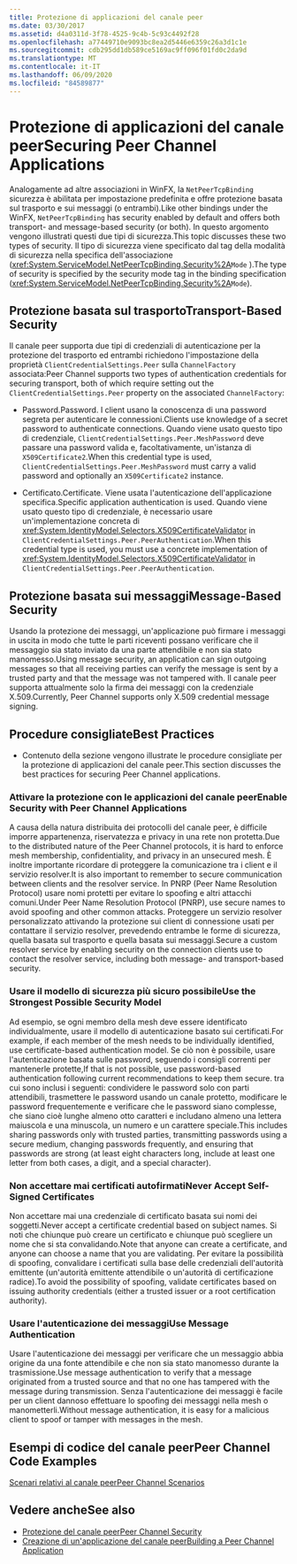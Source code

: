 ```yaml
---
title: Protezione di applicazioni del canale peer
ms.date: 03/30/2017
ms.assetid: d4a0311d-3f78-4525-9c4b-5c93c4492f28
ms.openlocfilehash: a77449710e9093bc8ea2d5446e6359c26a3d1c1e
ms.sourcegitcommit: cdb295dd1db589ce5169ac9ff096f01fd0c2da9d
ms.translationtype: MT
ms.contentlocale: it-IT
ms.lasthandoff: 06/09/2020
ms.locfileid: "84589877"
---
```

# <a name="securing-peer-channel-applications"></a><span data-ttu-id="fa95e-102">Protezione di applicazioni del canale peer</span><span class="sxs-lookup"><span data-stu-id="fa95e-102">Securing Peer Channel Applications</span></span>
<span data-ttu-id="fa95e-103">Analogamente ad altre associazioni in WinFX, la `NetPeerTcpBinding` sicurezza è abilitata per impostazione predefinita e offre protezione basata sul trasporto e sui messaggi (o entrambi).</span><span class="sxs-lookup"><span data-stu-id="fa95e-103">Like other bindings under the WinFX, `NetPeerTcpBinding` has security enabled by default and offers both transport- and message-based security (or both).</span></span> <span data-ttu-id="fa95e-104">In questo argomento vengono illustrati questi due tipi di sicurezza.</span><span class="sxs-lookup"><span data-stu-id="fa95e-104">This topic discusses these two types of security.</span></span> <span data-ttu-id="fa95e-105">Il tipo di sicurezza viene specificato dal tag della modalità di sicurezza nella specifica dell'associazione (<xref:System.ServiceModel.NetPeerTcpBinding.Security%2A>`Mode` ).</span><span class="sxs-lookup"><span data-stu-id="fa95e-105">The type of security is specified by the security mode tag in the binding specification (<xref:System.ServiceModel.NetPeerTcpBinding.Security%2A>`Mode`).</span></span>  
  
## <a name="transport-based-security"></a><span data-ttu-id="fa95e-106">Protezione basata sul trasporto</span><span class="sxs-lookup"><span data-stu-id="fa95e-106">Transport-Based Security</span></span>  
 <span data-ttu-id="fa95e-107">Il canale peer supporta due tipi di credenziali di autenticazione per la protezione del trasporto ed entrambi richiedono l'impostazione della proprietà `ClientCredentialSettings.Peer` sulla `ChannelFactory` associata:</span><span class="sxs-lookup"><span data-stu-id="fa95e-107">Peer Channel supports two types of authentication credentials for securing transport, both of which require setting out the `ClientCredentialSettings.Peer` property on the associated `ChannelFactory`:</span></span>  
  
- <span data-ttu-id="fa95e-108">Password.</span><span class="sxs-lookup"><span data-stu-id="fa95e-108">Password.</span></span> <span data-ttu-id="fa95e-109">I client usano la conoscenza di una password segreta per autenticare le connessioni.</span><span class="sxs-lookup"><span data-stu-id="fa95e-109">Clients use knowledge of a secret password to authenticate connections.</span></span> <span data-ttu-id="fa95e-110">Quando viene usato questo tipo di credenziale, `ClientCredentialSettings.Peer.MeshPassword` deve passare una password valida e, facoltativamente, un'istanza di `X509Certificate2`.</span><span class="sxs-lookup"><span data-stu-id="fa95e-110">When this credential type is used, `ClientCredentialSettings.Peer.MeshPassword` must carry a valid password and optionally an `X509Certificate2` instance.</span></span>  
  
- <span data-ttu-id="fa95e-111">Certificato.</span><span class="sxs-lookup"><span data-stu-id="fa95e-111">Certificate.</span></span> <span data-ttu-id="fa95e-112">Viene usata l'autenticazione dell'applicazione specifica.</span><span class="sxs-lookup"><span data-stu-id="fa95e-112">Specific application authentication is used.</span></span> <span data-ttu-id="fa95e-113">Quando viene usato questo tipo di credenziale, è necessario usare un'implementazione concreta di <xref:System.IdentityModel.Selectors.X509CertificateValidator> in `ClientCredentialSettings.Peer.PeerAuthentication`.</span><span class="sxs-lookup"><span data-stu-id="fa95e-113">When this credential type is used, you must use a concrete implementation of <xref:System.IdentityModel.Selectors.X509CertificateValidator> in `ClientCredentialSettings.Peer.PeerAuthentication`.</span></span>  
  
## <a name="message-based-security"></a><span data-ttu-id="fa95e-114">Protezione basata sui messaggi</span><span class="sxs-lookup"><span data-stu-id="fa95e-114">Message-Based Security</span></span>  
 <span data-ttu-id="fa95e-115">Usando la protezione dei messaggi, un'applicazione può firmare i messaggi in uscita in modo che tutte le parti riceventi possano verificare che il messaggio sia stato inviato da una parte attendibile e non sia stato manomesso.</span><span class="sxs-lookup"><span data-stu-id="fa95e-115">Using message security, an application can sign outgoing messages so that all receiving parties can verify the message is sent by a trusted party and that the message was not tampered with.</span></span> <span data-ttu-id="fa95e-116">Il canale peer supporta attualmente solo la firma dei messaggi con la credenziale X.509.</span><span class="sxs-lookup"><span data-stu-id="fa95e-116">Currently, Peer Channel supports only X.509 credential message signing.</span></span>  
  
## <a name="best-practices"></a><span data-ttu-id="fa95e-117">Procedure consigliate</span><span class="sxs-lookup"><span data-stu-id="fa95e-117">Best Practices</span></span>  
  
- <span data-ttu-id="fa95e-118">Contenuto della sezione vengono illustrate le procedure consigliate per la protezione di applicazioni del canale peer.</span><span class="sxs-lookup"><span data-stu-id="fa95e-118">This section discusses the best practices for securing Peer Channel applications.</span></span>  
  
### <a name="enable-security-with-peer-channel-applications"></a><span data-ttu-id="fa95e-119">Attivare la protezione con le applicazioni del canale peer</span><span class="sxs-lookup"><span data-stu-id="fa95e-119">Enable Security with Peer Channel Applications</span></span>  
 <span data-ttu-id="fa95e-120">A causa della natura distribuita dei protocolli del canale peer, è difficile imporre appartenenza, riservatezza e privacy in una rete non protetta.</span><span class="sxs-lookup"><span data-stu-id="fa95e-120">Due to the distributed nature of the Peer Channel protocols, it is hard to enforce mesh membership, confidentiality, and privacy in an unsecured mesh.</span></span> <span data-ttu-id="fa95e-121">È inoltre importante ricordare di proteggere la comunicazione tra i client e il servizio resolver.</span><span class="sxs-lookup"><span data-stu-id="fa95e-121">It is also important to remember to secure communication between clients and the resolver service.</span></span> <span data-ttu-id="fa95e-122">In PNRP (Peer Name Resolution Protocol) usare nomi protetti per evitare lo spoofing e altri attacchi comuni.</span><span class="sxs-lookup"><span data-stu-id="fa95e-122">Under Peer Name Resolution Protocol (PNRP), use secure names to avoid spoofing and other common attacks.</span></span> <span data-ttu-id="fa95e-123">Proteggere un servizio resolver personalizzato attivando la protezione sui client di connessione usati per contattare il servizio resolver, prevedendo entrambe le forme di sicurezza, quella basata sul trasporto e quella basata sui messaggi.</span><span class="sxs-lookup"><span data-stu-id="fa95e-123">Secure a custom resolver service by enabling security on the connection clients use to contact the resolver service, including both message- and transport-based security.</span></span>  
  
### <a name="use-the-strongest-possible-security-model"></a><span data-ttu-id="fa95e-124">Usare il modello di sicurezza più sicuro possibile</span><span class="sxs-lookup"><span data-stu-id="fa95e-124">Use the Strongest Possible Security Model</span></span>  
 <span data-ttu-id="fa95e-125">Ad esempio, se ogni membro della mesh deve essere identificato individualmente, usare il modello di autenticazione basato sui certificati.</span><span class="sxs-lookup"><span data-stu-id="fa95e-125">For example, if each member of the mesh needs to be individually identified, use certificate-based authentication model.</span></span> <span data-ttu-id="fa95e-126">Se ciò non è possibile, usare l'autenticazione basata sulle password, seguendo i consigli correnti per mantenerle protette,</span><span class="sxs-lookup"><span data-stu-id="fa95e-126">If that is not possible, use password-based authentication following current recommendations to keep them secure.</span></span> <span data-ttu-id="fa95e-127">tra cui sono inclusi i seguenti: condividere le password solo con parti attendibili, trasmettere le password usando un canale protetto, modificare le password frequentemente e verificare che le password siano complesse, che siano cioè lunghe almeno otto caratteri e includano almeno una lettera maiuscola e una minuscola, un numero e un carattere speciale.</span><span class="sxs-lookup"><span data-stu-id="fa95e-127">This includes sharing passwords only with trusted parties, transmitting passwords using a secure medium, changing passwords frequently, and ensuring that passwords are strong (at least eight characters long, include at least one letter from both cases, a digit, and a special character).</span></span>  
  
### <a name="never-accept-self-signed-certificates"></a><span data-ttu-id="fa95e-128">Non accettare mai certificati autofirmati</span><span class="sxs-lookup"><span data-stu-id="fa95e-128">Never Accept Self-Signed Certificates</span></span>  
 <span data-ttu-id="fa95e-129">Non accettare mai una credenziale di certificato basata sui nomi dei soggetti.</span><span class="sxs-lookup"><span data-stu-id="fa95e-129">Never accept a certificate credential based on subject names.</span></span> <span data-ttu-id="fa95e-130">Si noti che chiunque può creare un certificato e chiunque può scegliere un nome che si sta convalidando.</span><span class="sxs-lookup"><span data-stu-id="fa95e-130">Note that anyone can create a certificate, and anyone can choose a name that you are validating.</span></span> <span data-ttu-id="fa95e-131">Per evitare la possibilità di spoofing, convalidare i certificati sulla base delle credenziali dell'autorità emittente (un'autorità emittente attendibile o un'autorità di certificazione radice).</span><span class="sxs-lookup"><span data-stu-id="fa95e-131">To avoid the possibility of spoofing, validate certificates based on issuing authority credentials (either a trusted issuer or a root certification authority).</span></span>  
  
### <a name="use-message-authentication"></a><span data-ttu-id="fa95e-132">Usare l'autenticazione dei messaggi</span><span class="sxs-lookup"><span data-stu-id="fa95e-132">Use Message Authentication</span></span>  
 <span data-ttu-id="fa95e-133">Usare l'autenticazione dei messaggi per verificare che un messaggio abbia origine da una fonte attendibile e che non sia stato manomesso durante la trasmissione.</span><span class="sxs-lookup"><span data-stu-id="fa95e-133">Use message authentication to verify that a message originated from a trusted source and that no one has tampered with the message during transmission.</span></span> <span data-ttu-id="fa95e-134">Senza l'autenticazione dei messaggi è facile per un client dannoso effettuare lo spoofing dei messaggi nella mesh o manometterli.</span><span class="sxs-lookup"><span data-stu-id="fa95e-134">Without message authentication, it is easy for a malicious client to spoof or tamper with messages in the mesh.</span></span>  
  
## <a name="peer-channel-code-examples"></a><span data-ttu-id="fa95e-135">Esempi di codice del canale peer</span><span class="sxs-lookup"><span data-stu-id="fa95e-135">Peer Channel Code Examples</span></span>  
 [<span data-ttu-id="fa95e-136">Scenari relativi al canale peer</span><span class="sxs-lookup"><span data-stu-id="fa95e-136">Peer Channel Scenarios</span></span>](peer-channel-scenarios.md)  
  
## <a name="see-also"></a><span data-ttu-id="fa95e-137">Vedere anche</span><span class="sxs-lookup"><span data-stu-id="fa95e-137">See also</span></span>

- [<span data-ttu-id="fa95e-138">Protezione del canale peer</span><span class="sxs-lookup"><span data-stu-id="fa95e-138">Peer Channel Security</span></span>](peer-channel-security.md)
- [<span data-ttu-id="fa95e-139">Creazione di un'applicazione del canale peer</span><span class="sxs-lookup"><span data-stu-id="fa95e-139">Building a Peer Channel Application</span></span>](building-a-peer-channel-application.md)
